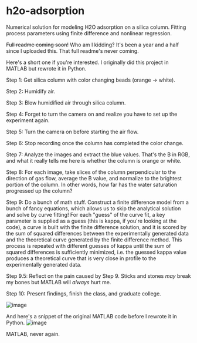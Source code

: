 # h2o-adsorption
Numerical solution for modeling H2O adsorption on a silica column. 
Fitting process parameters using finite difference and nonlinear regression.

~~Full readme coming soon!~~ Who am I kidding? It's been a year and a half since I uploaded this. That full readme's never coming.

Here's a short one if you're interested. I originally did this project in MATLAB but rewrote it in Python.

Step 1: Get silica column with color changing beads (orange -> white).

Step 2: Humidify air.

Step 3: Blow humidified air through silica column.

Step 4: Forget to turn the camera on and realize you have to set up the experiment again.

Step 5: Turn the camera on before starting the air flow.

Step 6: Stop recording once the column has completed the color change.

Step 7: Analyze the images and extract the blue values. That's the B in RGB, and what it really tells me here is whether the column is orange or white.

Step 8: For each image, take slices of the column perpendicular to the direction of gas flow, average the B value, and normalize to the brightest portion of the column. In other words, how far has the water saturation progressed up the column?

Step 9: Do a bunch of math stuff. Construct a finite difference model from a bunch of fancy equations, which allows us to skip the analytical solution and solve by curve fitting! For each "guess" of the curve fit, a key parameter is supplied as a guess (this is kappa, if you're looking at the code), a curve is built with the finite difference solution, and it is scored by the sum of squared differences between the experimentally generated data and the theoretical curve generated by the finite difference method. This process is repeated with different guesses of kappa until the sum of squared differences is sufficiently minimized, i.e. the guessed kappa value produces a theoretical curve that is very close in profile to the experimentally generated data.

Step 9.5: Reflect on the pain caused by Step 9. Sticks and stones _may_ break my bones but MATLAB will _always_ hurt me.

Step 10: Present findings, finish the class, and graduate college.

![image](https://user-images.githubusercontent.com/54046534/115321378-87971c80-a138-11eb-819c-32dc539610d7.png)


And here's a snippet of the original MATLAB code before I rewrote it in Python. 
![image](https://user-images.githubusercontent.com/54046534/115321300-633b4000-a138-11eb-90e1-310993e43c87.png)

MATLAB, never again.
